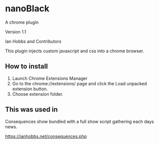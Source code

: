 # nanoBlack
A chrome plugin

Version 1.1

Ian Hobbs and Contributors

This plugin injects custom javascript and css into a chrome browser.

## How to install
1. Launch Chrome Extensions Manager
2. Go to the chrome://extensions/ page and click the Load unpacked extension button.
3. Choose extension folder.

## This was used in

Consequences show bundled with a full show script gathering each days news.

https://ianhobbs.net/consequences.php
